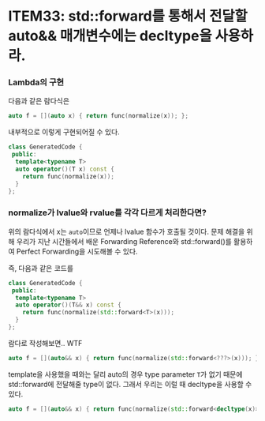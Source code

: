 # ITEM33: std::forward를 통해서 전달할 auto&& 매개변수에는 decltype을 사용하라.

### Lambda의 구현
다음과 같은 람다식은
```c++
auto f = [](auto x) { return func(normalize(x)); };
```

내부적으로 이렇게 구현되어질 수 있다.
```c++
class GeneratedCode {
 public:
  template<typename T>
  auto operator()(T x) const {
    return func(normalize(x));
  }
};
```

### normalize가 lvalue와 rvalue를 각각 다르게 처리한다면?
위의 람다식에서 x는 ```auto```이므로 언제나 lvalue 함수가 호출될 것이다.
문제 해결을 위해 우리가 지난 시간들에서 배운 Forwarding Reference와 std::forward()를 활용하여 Perfect Forwarding을 시도해볼 수 있다.

즉, 다음과 같은 코드를
```c++
class GeneratedCode {
 public:
  template<typename T>
  auto operator()(T&& x) const {
    return func(normalize(std::forward<T>(x)));
  }
};
```

람다로 작성해보면.. WTF
```c++
auto f = [](auto&& x) { return func(normalize(std::forward<???>(x))); };
```

template을 사용했을 때와는 달리 auto의 경우 type parameter ```T```가 없기 때문에 std::forward에 전달해줄 type이 없다.
그래서 우리는 이럴 때 decltype을 사용할 수 있다.
```c++
auto f = [](auto&& x) { return func(normalize(std::forward<decltype(x)>(x))); };
```
